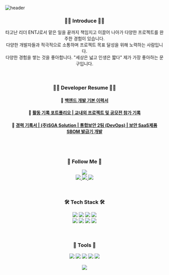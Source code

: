 ![header](https://capsule-render.vercel.app/api?type=waving&color=FFD6AC&height=250&section=header&text=Welcome%20to%20Yurim's%20Github&fontSize=50&fontColor=704B25)

 
<h3 align="center">👋🏻 Introduce 👋🏻</h3>
<div align="center">
  타고난 리더 ENTJ로서 맡은 일을 끝까지 책임지고 이끌어 나아가 다양한 프로젝트를 완주한 경험이 있습니다.
</div>
<div align="center">
  다양한 개발자들과 적극적으로 소통하며 프로젝트 목표 달성을 위해 노력하는 사람입니다.
</div>
<div align="center">
다양한 경험을 쌓는 것을 좋아합니다. "세상은 넓고 인생은 짧다" 제가 가장 좋아하는 문구입니다. 
</div>

 <br>
 <br>

<h3 align="center">👩‍💻 Developer Resume 👩‍💻</h3>

<div align="center">
    <h4>🔗 <a href="https://my.surfit.io/w/1799602991">백엔드 개발 기본 이력서</a></h4>
</div>
<div align="center">
    <h4>🔗 <a href="https://dev-if.notion.site/da8d9c5d52cb4044af030d5b65ee5891">활동 기록 포트폴리오 | 교내외 프로젝트 및 공모전 참가 기록</a></h4>
</div>
<div align="center">
    <h4>🔗 <a href="https://dev-if.notion.site/da8d9c5d52cb4044af030d5b65ee5891">경력 기록서 | (주)SGA Solution | 통합보안 2팀 (DevOps) | 보안 SaaS제품 SBOM 발급기 개발</a></h4>
</div>


 <br>
 <br>

<h3 align="center">🌈 Follow Me 🌈</h3>
<div align="center">
 <a href="https://dev-if.notion.site/WIL-TIL-a20e8bf85287419c8b2578146cda60b6?pvs=4"><img src ="https://img.shields.io/badge/📝_TIL_&_WIL_📝-pink?style=for-the-badge"/>

 </div>
 <div align="center">
  <a href="https://dev-if.notion.site/da8d9c5d52cb4044af030d5b65ee5891"><img src="https://img.shields.io/badge/portfolio-11B48A?style=for-the-badge&logo=Notion&logoColor=white&link=https://dev-if.notion.site/da8d9c5d52cb4044af030d5b65ee5891">
  </a>
  <a href="https://for-if.tistory.com"><img src="https://img.shields.io/badge/Tech%20Blog-11B48A?style=for-the-badge&logo=Tistory&logoColor=white&link=https://for-if.tistory.com/">
  </a>
  <a href="mailto:yang8126042@gmail.com">
    <img
      src="https://img.shields.io/badge/gmail-D14836?style=for-the-badge&logo=gmail&logoColor=white">
  </a>

</div>
 <br>
 <br>

<h3 align="center">🛠 Tech Stack 🛠</h3>
<div align="center">
  <img src="https://img.shields.io/badge/Java-007396?style=for-the-badge&logo=Java&logoColor=white">
  <img src="https://img.shields.io/badge/Spring-6DB33F?style=for-the-badge&logo=Spring&logoColor=white">
  <img src="https://img.shields.io/badge/Spring Boot-6DB33F?style=for-the-badge&logo=SpringBoot&logoColor=white">
  <img src="https://img.shields.io/badge/MySQL-316192?style=for-the-badge&logo=mysql&logoColor=white">
  <br>
  <img src="https://img.shields.io/badge/Redis-DC382D?style=for-the-badge&logo=Redis&logoColor=black">
  <img src="https://img.shields.io/badge/Node.js-339933?style=for-the-badge&logo=Node.js&logoColor=white">
  <img src="https://img.shields.io/badge/Python-3766AB?style=for-the-badge&logo=Python&logoColor=white"/>
  <img src="https://img.shields.io/badge/Django-092E20?style=for-the-badge&logo=Django&logoColor=white">
</div>

 <br>
 <br>
 


<h3 align="center">🌱 Tools 🌱</h3>
<div align="center">
  <img src="https://img.shields.io/badge/intellij-000000?style=for-the-badge&logo=intellijidea&logoColor=white">
  <img src="https://img.shields.io/badge/postman-FF6C37.svg?style=for-the-badge&logo=postman&logoColor=white">
  <img src="https://img.shields.io/badge/github-181717.svg?style=for-the-badge&logo=github&logoColor=white">
  <img src="https://img.shields.io/badge/figma-F24E1E.svg?style=for-the-badge&logo=figma&logoColor=white">
  <img src="https://img.shields.io/badge/Notion-F3F3F3.svg?style=for-the-badge&logo=notion&logoColor=black">
</div>

 <br>


<div align="center">
 <img src="https://github-readme-stats.vercel.app/api?username=YurimYang&show_icons=true">
 </div>
